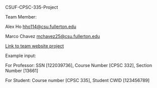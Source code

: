 CSUF-CPSC-335-Project

Team Member:

Alex Ho hho114@csu.fullerton.edu

Marco Chavez mchavez25@csu.fullerton.edu

[Link to team website project ](http://bit.ly/2Pe7P4u "CPSC 332 Project")

Example input:

For Professor: SSN [122039736], Course Number [CPSC 332], Section Number [13661]

For Student: Course number [CPSC 335], Student CWID [123456789]
